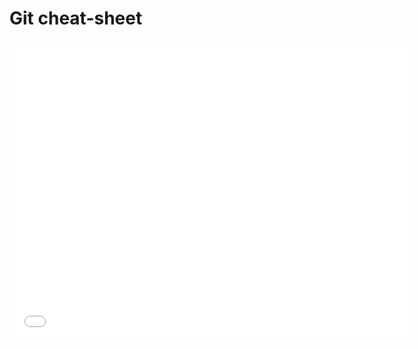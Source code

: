# Git cheat-sheet

<iframe id="iframepdf" src="../conda-cheatsheet.pdf" frameborder="0" width="640" height="480" allowfullscreen="true" mozallowfullscreen="true" webkitallowfullscreen="true"></iframe> 